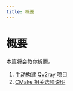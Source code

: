 ```yaml
---
title: 概要
---
```


# 概要

本篇将会教你折腾。

1. [手动构建 Qv2ray 项目](manuallybuild.md)
2. [CMake 相关选项说明](cmake-argument.md)
